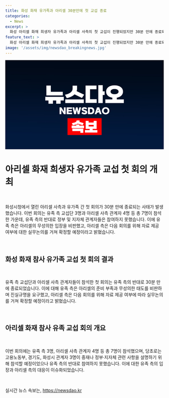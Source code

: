 ```yaml
---
title: 화성 화재 유가족과 아리셀 30분만에 첫 교섭 종료
categories:
  - News
excerpt: >
  화성 아리셀 화재 희생자 유가족과 아리셀 사측의 첫 교섭이 진행되었지만 30분 만에 종료되었습니다. 유가족 3명과 아리셀 대책위 2명, 변호사 2명 등 총 7명으로 구성된 유족 교섭단과 아리셀 대표 등 총 4명이 참석했습니다. 하지만 유족측은 아리셀의 무성의한 태도에 분노를 토로하며 교섭을 중단했습니다. 아리셀 대책위 관계자는 유가족의 진실규명을 원하는 마음을 이해하며, 다음 교섭은 자료 제공 여부에 따라 결정될 것이라고 밝혔습니다.
feature_text: >
  화성 아리셀 화재 희생자 유가족과 아리셀 사측의 첫 교섭이 진행되었지만 30분 만에 종료되었습니다. 유가족 3명과 아리셀 대책위 2명, 변호사 2명 등 총 7명으로 구성된 유족 교섭단과 아리셀 대표 등 총 4명이 참석했습니다. 하지만 유족측은 아리셀의 무성의한 태도에 분노를 토로하며 교섭을 중단했습니다. 아리셀 대책위 관계자는 유가족의 진실규명을 원하는 마음을 이해하며, 다음 교섭은 자료 제공 여부에 따라 결정될 것이라고 밝혔습니다.
image: '/assets/img/newsdao_breakingnews.jpg'
---
```


<p><img src="/assets/img/newsdao_breakingnews.jpg" alt="firstkoreanews 속보" /></p>

<h1>아리셀 화재 희생자 유가족 교섭 첫 회의 개최</h1>

<p data-ke-size="size16">&nbsp;</p>

<p>화성시청에서 열린 아리셀 사측과 유가족 간 첫 회의가 30분 만에 종료되는 사태가 발생했습니다. 이번 회의는 유족 측 교섭단 3명과 아리셀 사측 관계자 4명 등 총 7명이 참석한 가운데, 유족 측의 반대로 정부 및 지자체 관계자들은 참여하지 못했습니다. 이에 유족 측은 아리셀의 무성의한 입장을 비판했고, 아리셀 측은 다음 회의를 위해 자료 제공 여부에 대한 실무논의를 거쳐 확정할 예정이라고 밝혔습니다.</p></p>

<p data-ke-size="size16">&nbsp;</p>

<h2 data-ke-size="size26">화성 화재 참사 유가족 교섭 첫 회의 결과</h2>

<p data-ke-size="size16">&nbsp;</p>

<p>유족 측 교섭단과 아리셀 사측 관계자들이 참석한 첫 회의는 유족 측의 반대로 30분 만에 종료되었습니다. 이에 대해 유족 측은 아리셀의 준비 부족과 무성의한 태도를 비판하며 진실규명을 요구했고, 아리셀 측은 다음 회의를 위해 자료 제공 여부에 따라 실무논의를 거쳐 확정할 예정이라고 밝혔습니다.</p></p>

<p data-ke-size="size16">&nbsp;</p>

<h2 data-ke-size="size26">아리셀 화재 참사 유족 교섭 회의 개요</h2>

<p data-ke-size="size16">&nbsp;</p>

<p>이번 회의에는 유족 측 3명, 아리셀 사측 관계자 4명 등 총 7명이 참석했으며, 당초로는 고용노동부, 경기도, 화성시 관계자 3명이 중재나 정부·지자체 관련 사항을 설명하기 위해 참석할 예정이었으나 유족 측의 반대로 참여하지 못했습니다. 이에 대한 유족 측의 입장과 아리셀 측의 대응이 이슈화되었습니다.</p></p>

<p data-ke-size="size16">&nbsp;</p>
실시간 뉴스 속보는, <a href="https://newsdao.kr" rel="dofollow">https://newsdao.kr</a>


